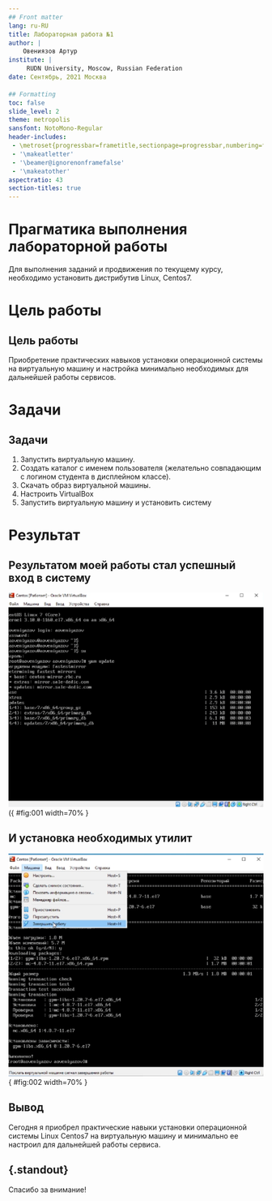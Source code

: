 ```yaml
---
## Front matter
lang: ru-RU
title: Лабораторная работа №1
author: |
	Овениязов Артур
institute: |
	 RUDN University, Moscow, Russian Federation
date: Сентябрь, 2021 Москва

## Formatting
toc: false
slide_level: 2
theme: metropolis
sansfont: NotoMono-Regular
header-includes: 
 - \metroset{progressbar=frametitle,sectionpage=progressbar,numbering=fraction}
 - '\makeatletter'
 - '\beamer@ignorenonframefalse'
 - '\makeatother'
aspectratio: 43
section-titles: true
---
```


# Прагматика выполнения лабораторной работы

Для выполнения заданий и продвижения по текущему курсу, необходимо установить дистрибутив Linux, Centos7.

# Цель работы

## Цель работы

Приобретение практических навыков установки операционной системы на виртуальную машину и настройка минимально необходимых для дальнейшей работы сервисов.

# Задачи

## Задачи

1. Запустить виртуальную машину.
2. Создать каталог с именем пользователя (желательно совпадающим с логином студента в дисплейном классе).
3. Скачать образ виртуальной машины.
4. Настроить VirtualBox
5. Запустить виртуальную машину и установить систему

# Результат

## Результатом моей работы стал успешный вход в систему

![рисунок1](images/img(18).png)({ #fig:001 width=70% }

## И установка необходимых утилит

![рисунок2](images/img(20).png){ #fig:002 width=70% }

## Вывод

Сегодня я приобрел практические навыки установки операционной системы Linux Centos7 на виртуальную машину и минимально ее настроил для дальнейшей работы сервиса.

## {.standout}

Спасибо за внимание!
